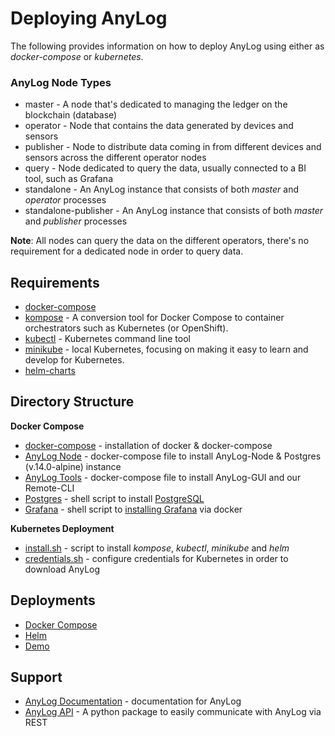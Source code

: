 # Deploying AnyLog 

The following provides information on how to deploy AnyLog using either as _docker-compose_ or _kubernetes_. 

### AnyLog Node Types
* master - A node that's dedicated to managing the ledger on the blockchain (database)
* operator - Node that contains the data generated by devices and sensors
* publisher - Node to distribute data coming in from different devices and sensors across the different operator nodes
* query - Node dedicated to query the data, usually connected to a BI tool, such as Grafana
* standalone - An AnyLog instance that consists of both _master_ and _operator_ processes 
* standalone-publisher - An AnyLog instance that consists of both _master_ and _publisher_ processes

**Note**: All nodes can query the data on the different operators, there's no requirement for a dedicated node in order
to query data. 


## Requirements   
* [docker-compose](https://github.com/AnyLog-co/documentation/blob/master/Docker%20Compose%20&%20Kubernetes.md)
* [kompose](https://kompose.io/installation/) - A conversion tool for Docker Compose to container orchestrators such as Kubernetes (or OpenShift).
* [kubectl](https://kubernetes.io/docs/tasks/tools/install-kubectl-linux/) - Kubernetes command line tool
* [minikube](https://minikube.sigs.k8s.io/docs/start/) - local Kubernetes, focusing on making it easy to learn and develop for Kubernetes.
* [helm-charts](https://helm.sh/docs/intro/quickstart/)

## Directory Structure
**Docker Compose** 
* [docker-compose](docker-compose/docker_install.sh) - installation of docker & docker-compose
* [AnyLog Node](docker-compose/anylog-node) - docker-compose file to install AnyLog-Node & Postgres (v.14.0-alpine) instance 
* [AnyLog Tools](docker-compose/anylog-tools) - docker-compose file to install AnyLog-GUI and our Remote-CLI
* [Postgres](docker-compose/postgres.sh) - shell script to install [PostgreSQL](https://www.postgresql.org/)
* [Grafana](docker-compose/grafana.sh) - shell script to [installing Grafana](https://grafana.com/docs/grafana/latest/installation/) 
via docker

**Kubernetes Deployment**
* [install.sh](helm/install.sh) - script to install _kompose_, _kubectl_, _minikube_ and _helm_
* [credentials.sh](helm/credentials.sh) - configure credentials for Kubernetes in order to download AnyLog 


## Deployments
* [Docker Compose](docker-compose/README.md)
* [Helm](helm/README.md)
* [Demo](demo.md)


## Support 
* [AnyLog Documentation](https://github.com/AnyLog-co/documentation) - documentation for AnyLog  
* [AnyLog API](https://github.com/AnyLog-co/AnyLog-API) - A python package to easily communicate with AnyLog via REST 